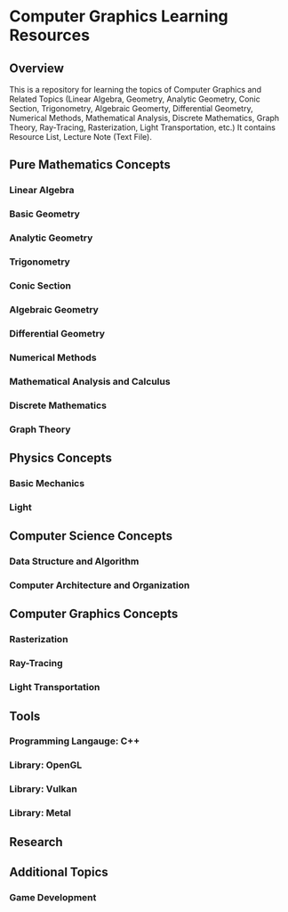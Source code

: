 # Computer Graphics Learning Resources

## Overview

This is a repository for learning the topics of Computer Graphics and Related Topics (Linear Algebra, Geometry, Analytic Geometry, Conic Section, Trigonometry, Algebraic Geomerty, Differential Geometry, Numerical Methods, Mathematical Analysis, Discrete Mathematics, Graph Theory, Ray-Tracing, Rasterization, Light Transportation, etc.) It contains Resource List, Lecture Note (Text File).

## Pure Mathematics Concepts

### Linear Algebra

### Basic Geometry

### Analytic Geometry

### Trigonometry

### Conic Section

### Algebraic Geometry

### Differential Geometry

### Numerical Methods

### Mathematical Analysis and Calculus

### Discrete Mathematics

### Graph Theory

## Physics Concepts

### Basic Mechanics

### Light

## Computer Science Concepts

### Data Structure and Algorithm

### Computer Architecture and Organization

## Computer Graphics Concepts

### Rasterization

### Ray-Tracing

### Light Transportation

## Tools

### Programming Langauge: C++

### Library: OpenGL

### Library: Vulkan

### Library: Metal

## Research

## Additional Topics

### Game Development
